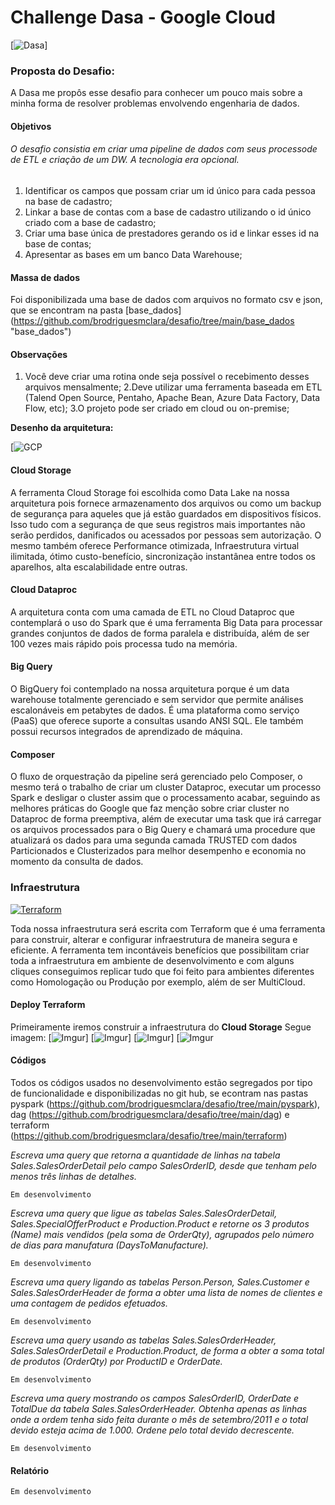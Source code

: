 # Challenge Dasa - Google Cloud
[![Dasa](https://i.imgur.com/BNvzBDfm.png "Dasa")]
### Proposta do Desafio:
A Dasa me propôs esse desafio para conhecer um pouco mais sobre a minha forma de resolver problemas envolvendo engenharia de dados.

#### Objetivos
###### O desafio consistia em criar uma pipeline de dados com seus processode de ETL e criação de um DW. A tecnologia era opcional.
1. Identificar os campos que possam criar um id único para cada pessoa na base de cadastro;
2. Linkar a base de contas com a base de cadastro utilizando o id único criado com a base de cadastro;
3. Criar uma base única de prestadores gerando os id e linkar esses id na base de contas;
4. Apresentar as bases em um banco Data Warehouse;

#### Massa de dados
Foi disponibilizada uma base de dados com arquivos no formato csv e json, que se encontram na pasta [base_dados]
(https://github.com/brodriguesmclara/desafio/tree/main/base_dados "base_dados")

#### Observações
1. Você deve criar uma rotina onde seja possível o recebimento desses arquivos mensalmente;
2.Deve utilizar uma ferramenta baseada em ETL (Talend Open Source, Pentaho, Apache Bean, Azure
Data Factory, Data Flow, etc);
3.O projeto pode ser criado em cloud ou on-premise;

**Desenho da arquitetura:**

[![GCP](https://i.imgur.com/YYdYzzA.png)

#### Cloud Storage

A ferramenta Cloud Storage foi escolhida como Data Lake na nossa arquitetura pois fornece armazenamento dos arquivos ou como um backup de segurança para aqueles que já estão guardados em dispositivos físicos. Isso tudo com a segurança de que seus registros mais importantes não serão perdidos, danificados ou acessados por pessoas sem autorização. O mesmo também oferece Performance otimizada, Infraestrutura virtual ilimitada, ótimo custo-benefício, sincronização instantânea entre todos os aparelhos, alta escalabilidade entre outras.

#### Cloud Dataproc
A arquitetura conta com uma camada de ETL no Cloud Dataproc que contemplará o uso do Spark que é uma ferramenta Big Data para processar grandes conjuntos de dados de forma paralela e distribuída, além de ser 100 vezes mais rápido pois processa tudo na memória.

#### Big Query
O BigQuery foi contemplado na nossa arquitetura porque é um data warehouse totalmente gerenciado e sem servidor que permite análises escalonáveis em petabytes de dados. É uma plataforma como serviço (PaaS) que oferece suporte a consultas usando ANSI SQL. Ele também possui recursos integrados de aprendizado de máquina.

#### Composer 
O fluxo de orquestração da pipeline será gerenciado pelo Composer, o mesmo terá o trabalho de criar um cluster Dataproc, executar um processo Spark e desligar o cluster assim que o processamento acabar, seguindo as melhores práticas do Google que faz menção sobre criar cluster no Dataproc de forma preemptiva, além de executar uma task que irá carregar os arquivos processados para o Big Query e chamará uma procedure que atualizará os dados para uma segunda camada TRUSTED com dados Particionados e Clusterizados para melhor desempenho e economia no momento da consulta de dados.

### Infraestrutura

[![Terraform](https://i.imgur.com/C3p4BaE.png "Terraform")](https://www.terraform.io/ "Terraform")

Toda nossa infraestrutura será escrita com Terraform que é uma ferramenta para construir, alterar e configurar infraestrutura de maneira segura e eficiente. A ferramenta tem incontáveis benefícios que possibilitam criar toda a infraestrutura em ambiente de desenvolvimento e com alguns cliques conseguimos replicar tudo que foi feito para ambientes diferentes como Homologação ou Produção por exemplo, além de ser MultiCloud.

#### Deploy Terraform
Primeiramente iremos construir a infraestrutura do <b>Cloud Storage</b>
Segue imagem:
[![Imgur](https://i.imgur.com/0CRp9Ee.png)]
[![Imgur](https://i.imgur.com/1zzaVd2.png)]
[![Imgur](https://i.imgur.com/NFimaRW.png)]
[![Imgur](https://i.imgur.com/yVL5pYo.png)

#### Códigos 
Todos os códigos usados no desenvolvimento estão segregados por tipo de funcionalidade e disponibilizadas no git hub, se econtram nas pastas pyspark (https://github.com/brodriguesmclara/desafio/tree/main/pyspark), dag (https://github.com/brodriguesmclara/desafio/tree/main/dag) e terraform 
(https://github.com/brodriguesmclara/desafio/tree/main/terraform)

*Escreva uma query que retorna a quantidade de linhas na tabela Sales.SalesOrderDetail pelo campo SalesOrderID, desde que tenham pelo menos três linhas de detalhes.*

`Em desenvolvimento`

*Escreva uma query que ligue as tabelas Sales.SalesOrderDetail, Sales.SpecialOfferProduct e Production.Product e retorne os 3 produtos (Name) mais vendidos (pela soma de OrderQty), agrupados pelo número de dias para manufatura (DaysToManufacture).*

`Em desenvolvimento`

*Escreva uma query ligando as tabelas Person.Person, Sales.Customer e Sales.SalesOrderHeader de forma a obter uma lista de nomes de clientes e uma contagem de pedidos efetuados.*

`Em desenvolvimento`

*Escreva uma query usando as tabelas Sales.SalesOrderHeader, Sales.SalesOrderDetail e Production.Product, de forma a obter a soma total de produtos (OrderQty) por ProductID e OrderDate.*

`Em desenvolvimento`

*Escreva uma query mostrando os campos SalesOrderID, OrderDate e TotalDue da tabela Sales.SalesOrderHeader. Obtenha apenas as linhas onde a ordem tenha sido feita durante o mês de setembro/2011 e o total devido esteja acima de 1.000. Ordene pelo total devido decrescente.*

`Em desenvolvimento`

#### Relatório
`Em desenvolvimento`







